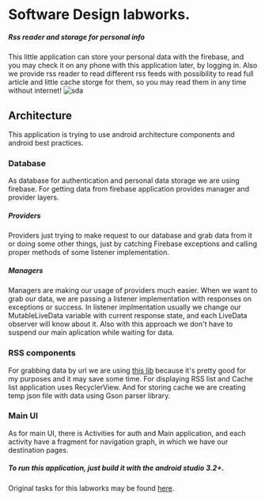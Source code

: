 # Software Design labworks. #
##### Rss reader and storage for personal info #####
This little application can store your personal data with the firebase, and you may check it on any phone with this application later, by logging in. Also we provide rss reader to read different rss feeds with possibility to read full article and little cache storge for them, so you may read them in any time without internet!
![sda](http://i63.tinypic.com/otqazd.jpg)
## Architecture ##
This application is trying to use android architecture components and android best practices.
### Database ###
 As database for authentication and personal data storage we are using firebase. For getting data from firebase application provides manager and provider layers. 
 ##### Providers #####
 Providers just trying to make request to our database and grab data from it or doing some other things, just by catching Firebase exceptions and calling proper methods of some listener implementation.
 ##### Managers #####
 Managers are making our usage of providers much easier. When we want to grab our data, we are passing a listener implementation with responses on exceptions or success. In listener implmentation usually we change our MutableLiveData variable with current response state, and each LiveData observer will know about it. Also with this approach we don't have to suspend our main aplication while waiting for data.
 ### RSS components ###
 For grabbing data by url we are using [this lib](https://github.com/prof18/RSS-Parser) because it's pretty good for my purposes and it may save some time. For displaying RSS list and Cache list application uses RecyclerView. And for storing cache we are creating temp json file with data using Gson parser library.
 ### Main UI ###
 As for main UI, there is Activities for auth and Main application, and each activity have a fragment for navigation graph, in which we have our destination pages.

##### To run this application, just build it with the android studio 3.2+. #####
 Original tasks for this labworks may be found [here](https://github.com/gmltA/SoftwareDesign_tasks).
